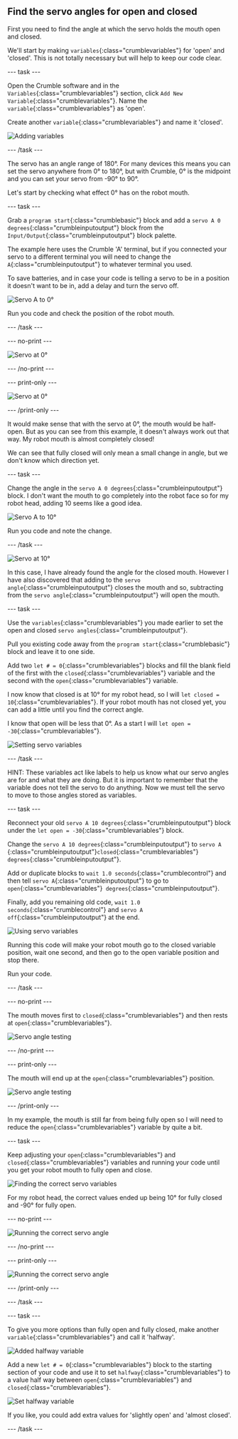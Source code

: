 ## Find the servo angles for open and closed

First you need to find the angle at which the servo holds the mouth open and closed.

We'll start by making `variables`{:class="crumblevariables"} for 'open' and 'closed'. This is not totally necessary but will help to keep our code clear.

--- task ---

Open the Crumble software and in the `Variables`{:class="crumblevariables"} section, click `Add New Variable`{:class="crumblevariables"}. Name the `variable`{:class="crumblevariables"} as 'open'.

Create another `variable`{:class="crumblevariables"} and name it 'closed'.

![Adding variables](images/servoAngles_addingVariables.png)

--- /task ---

The servo has an angle range of 180°. For many devices this means you can set the servo anywhere from 0° to 180°, but with Crumble, 0° is the midpoint and you can set your servo from -90° to 90°.

Let's start by checking what effect 0° has on the robot mouth.

--- task ---

Grab a `program start`{:class="crumblebasic"} block and add a `servo A 0 degrees`{:class="crumbleinputoutput"} block from the `Input/Output`{:class="crumbleinputoutput"} block palette.

The example here uses the Crumble 'A' terminal, but if you connected your servo to a different terminal you will need to change the `A`{:class="crumbleinputoutput"} to whatever terminal you used.

To save batteries, and in case your code is telling a servo to be in a position it doesn't want to be in, add a delay and turn the servo off.

![Servo A to 0°](images/servoAngles_servoTo0Degrees.png)

Run you code and check the position of the robot mouth.

--- /task ---

--- no-print ---

![Servo at 0°](images/servoAngles_servoAt0Degrees.gif)

--- /no-print ---

--- print-only ---

![Servo at 0°](images/servoAngles_servoAt0Degrees.png)

--- /print-only ---

It would make sense that with the servo at 0°, the mouth would be half-open. But as you can see from this example, it doesn't always work out that way. My robot mouth is almost completely closed!

We can see that fully closed will only mean a small change in angle, but we don't know which direction yet.

--- task ---

Change the angle in the `servo A 0 degrees`{:class="crumbleinputoutput"} block. I don't want the mouth to go completely into the robot face so for my robot head, adding 10 seems like a good idea.

![Servo A to 10°](images/servoAngles_servoTo10Degrees.png)

Run you code and note the change.

--- /task ---

![Servo at 10°](images/servoAngles_servoAt10Degrees.png)

In this case, I have already found the angle for the closed mouth. However I have also discovered that adding to the `servo angle`{:class="crumbleinputoutput"} closes the mouth and so, subtracting from the `servo angle`{:class="crumbleinputoutput"} will open the mouth.

--- task ---

Use the `variables`{:class="crumblevariables"} you made earlier to set the open and closed `servo angles`{:class="crumbleinputoutput"}.

Pull you existing code away from the `program start`{:class="crumblebasic"} block and leave it to one side. 

Add two `let # = 0`{:class="crumblevariables"} blocks and fill the blank field of the first with the `closed`{:class="crumblevariables"} variable and the second with the `open`{:class="crumblevariables"} variable.

I now know that closed is at 10° for my robot head, so I will `let closed = 10`{:class="crumblevariables"}. If your robot mouth has not closed yet, you can add a little until you find the correct angle.

I know that open will be less that 0°. As a start I will `let open = -30`{:class="crumblevariables"}.

![Setting servo variables](images/servoAngles_settingServoVariables.png)

--- /task ---

HINT: These variables act like labels to help us know what our servo angles are for and what they are doing. But it is important to remember that the variable does not tell the servo to do anything. Now we must tell the servo to move to those angles stored as variables.

--- task ---

Reconnect your old `servo A 10 degrees`{:class="crumbleinputoutput"} block under the `let open = -30`{:class="crumblevariables"} block.

Change the `servo A 10 degrees`{:class="crumbleinputoutput"} to `servo A `{:class="crumbleinputoutput"}`closed`{:class="crumblevariables"}` degrees`{:class="crumbleinputoutput"}.

Add or duplicate blocks to `wait 1.0 seconds`{:class="crumblecontrol"} and then tell `servo A`{:class="crumbleinputoutput"} to go to `open`{:class="crumblevariables"}` degrees`{:class="crumbleinputoutput"}.

Finally, add you remaining old code, `wait 1.0 seconds`{:class="crumblecontrol"} and `servo A off`{:class="crumbleinputoutput"} at the end.

![Using servo variables](images/servoAngles_usingServoVariables.png)

Running this code will make your robot mouth go to the closed variable position, wait one second, and then go to the open variable position and stop there.

Run your code.

--- /task ---

--- no-print ---

The mouth moves first to `closed`{:class="crumblevariables"} and then rests at `open`{:class="crumblevariables"}.

![Servo angle testing](images/servoAngles_servoAngleTesting.gif)

--- /no-print ---

--- print-only ---

The mouth will end up at the `open`{:class="crumblevariables"} position.

![Servo angle testing](images/servoAngles_servoAngleTesting.png)

--- /print-only ---

In my example, the mouth is still far from being fully open so I will need to reduce the `open`{:class="crumblevariables"} variable by quite a bit. 

--- task ---

Keep adjusting your `open`{:class="crumblevariables"} and `closed`{:class="crumblevariables"} variables and running your code until you get your robot mouth to fully open and close.

![Finding the correct servo variables](images/servoAngles_correctServoVariables.png)

For my robot head, the correct values ended up being 10° for fully closed and -90° for fully open.

--- no-print ---

![Running the correct servo angle](images/servoAngles_runningCorrectServoVariables.gif)

--- /no-print ---

--- print-only ---

![Running the correct servo angle](images/servoAngles_runningCorrectServoVariables.png)

--- /print-only ---

--- /task ---

--- task ---

To give you more options than fully open and fully closed, make another `variable`{:class="crumblevariables"} and call it 'halfway'.

![Added halfway variable](images/servoAngles_addedHalfwayVariable.png)

Add a new `let # = 0`{:class="crumblevariables"} block to the starting section of your code and use it to set `halfway`{:class="crumblevariables"} to a value half way between `open`{:class="crumblevariables"} and `closed`{:class="crumblevariables"}.

![Set halfway variable](images/servoAngles_setHalfwayVariable.png)

If you like, you could add extra values for 'slightly open' and 'almost closed'.

--- /task ---


